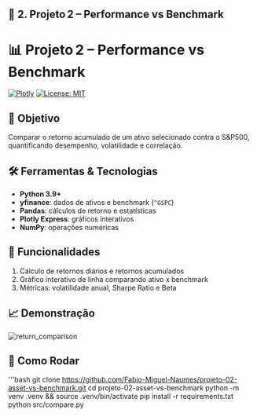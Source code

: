 ## 📘 2. Projeto 2 – Performance vs Benchmark


# 📊 Projeto 2 – Performance vs Benchmark

[![Plotly](https://img.shields.io/badge/Plotly-Interactive-orange)]() [![License: MIT](https://img.shields.io/badge/License-MIT-green)](LICENSE)

## 🎯 Objetivo
Comparar o retorno acumulado de um ativo selecionado contra o S&P500, quantificando desempenho, volatilidade e correlação.

## 🛠️ Ferramentas & Tecnologias
- **Python 3.9+**  
- **yfinance**: dados de ativos e benchmark (`^GSPC`)  
- **Pandas**: cálculos de retorno e estatísticas  
- **Plotly Express**: gráficos interativos  
- **NumPy**: operações numéricas

## 🚀 Funcionalidades
1. Cálculo de retornos diários e retornos acumulados  
2. Gráfico interativo de linha comparando ativo x benchmark  
3. Métricas: volatilidade anual, Sharpe Ratio e Beta

## 📈 Demonstração
![return_comparison](images/Comparação-ativo-e-benchmark-(Nikkei-225-e-Mitsubishi-UFJ-Financial-Group).png)

## 📝 Como Rodar
'''bash
git clone https://github.com/Fabio-Miguel-Naumes/projeto-02-asset-vs-benchmark.git
cd projeto-02-asset-vs-benchmark
python -m venv .venv && source .venv/bin/activate
pip install -r requirements.txt
python src/compare.py
